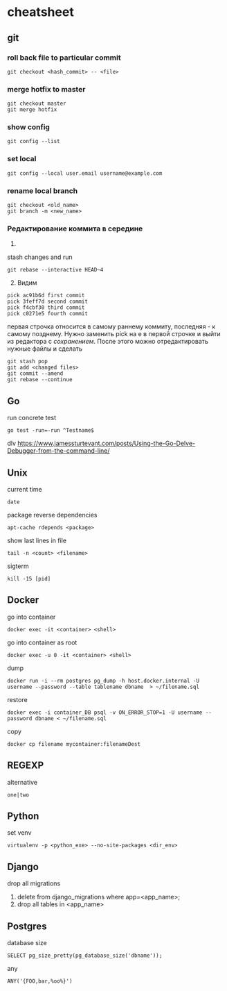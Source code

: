 # cheatsheet
## git
### roll back file to particular commit
```
git checkout <hash_commit> -- <file>
```
### merge hotfix to master
```
git checkout master
git merge hotfix
```
### show config
```
git config --list
```
### set local
```
git config --local user.email username@example.com
```
### rename local branch
```
git checkout <old_name>
git branch -m <new_name>
```
### Редактирование коммита в середине
1.
stash changes and run
```
git rebase --interactive HEAD~4
```
2. Видим
```
pick ac91b6d first commit
pick 3feff7d second commit
pick f4cbf30 third commit
pick c0271e5 fourth commit
```
первая строчка относится в самому раннему коммиту, последняя - к самому позднему. Нужно заменить pick на e в первой строчке и выйти из редактора с _сохранением_. После этого можно отредактировать нужные файлы и сделать
```
git stash pop
git add <changed files>
git commit --amend
git rebase --continue
```

## Go
run concrete test
```
go test -run=-run ^Testname$
```

dlv https://www.jamessturtevant.com/posts/Using-the-Go-Delve-Debugger-from-the-command-line/

## Unix
current time
```
date
```
package reverse dependencies
```
apt-cache rdepends <package>
```
show last lines in file
```
tail -n <count> <filename>
```
sigterm
```
kill -15 [pid]
```

## Docker
go into container
```
docker exec -it <container> <shell>
```
go into container as root
```
docker exec -u 0 -it <container> <shell>
```
dump
```
docker run -i --rm postgres pg_dump -h host.docker.internal -U username --password --table tablename dbname  > ~/filename.sql
```
restore
```
docker exec -i container_DB psql -v ON_ERROR_STOP=1 -U username --password dbname < ~/filename.sql
```
copy
```
docker cp filename mycontainer:filenameDest
```
## REGEXP
alternative
```
one|two
```
## Python
set venv
```
virtualenv -p <python_exe> --no-site-packages <dir_env>
```
## Django
drop all migrations
1. delete from django_migrations where app=<app_name>;
2. drop all tables in <app_name>

## Postgres
database size
```
SELECT pg_size_pretty(pg_database_size('dbname'));
```

any
```
ANY('{FOO,bar,%oo%}')
```
